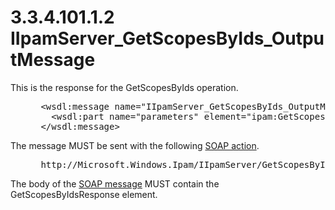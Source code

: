 <html dir="LTR" xmlns:mshelp="http://msdn.microsoft.com/mshelp" xmlns:ddue="http://ddue.schemas.microsoft.com/authoring/2003/5" xmlns:xlink="http://www.w3.org/1999/xlink" xmlns:tool="http://www.microsoft.com/tooltip">
 <body>
 <div id="header">
 <h1 class="heading">3.3.4.101.1.2 IIpamServer_GetScopesByIds_OutputMessage</h1>
 </div>
 <div id="mainSection">
 <div id="mainBody">
 <div id="allHistory" class="saveHistory"></div>
 <div id="sectionSection0" class="section" name="collapseableSection">
 

<p>This is the response for the GetScopesByIds operation.</p>

<dl>
<dd>
<div><pre> &lt;wsdl:message name=&quot;IIpamServer_GetScopesByIds_OutputMessage&quot;&gt;
   &lt;wsdl:part name=&quot;parameters&quot; element=&quot;ipam:GetScopesByIdsResponse&quot; /&gt;
 &lt;/wsdl:message&gt;
</pre></div>
</dd></dl>

<p>The message MUST be sent with the following <a href="21b4a631-8f28-420f-822f-c5f879d5046e.md#gt_c1358651-96c1-4ce0-8e1f-b0b7a94145e3">SOAP action</a>.</p>

<dl>
<dd>
<div><pre> http://Microsoft.Windows.Ipam/IIpamServer/GetScopesByIdsResponse
</pre></div>
</dd></dl>

<p>The body of the <a href="21b4a631-8f28-420f-822f-c5f879d5046e.md#gt_96185df3-4677-478c-b239-f72fcf514c59">SOAP message</a> MUST contain
the GetScopesByIdsResponse element.</p>


 </div>
 </div>
 </div>
 </body>
</html>